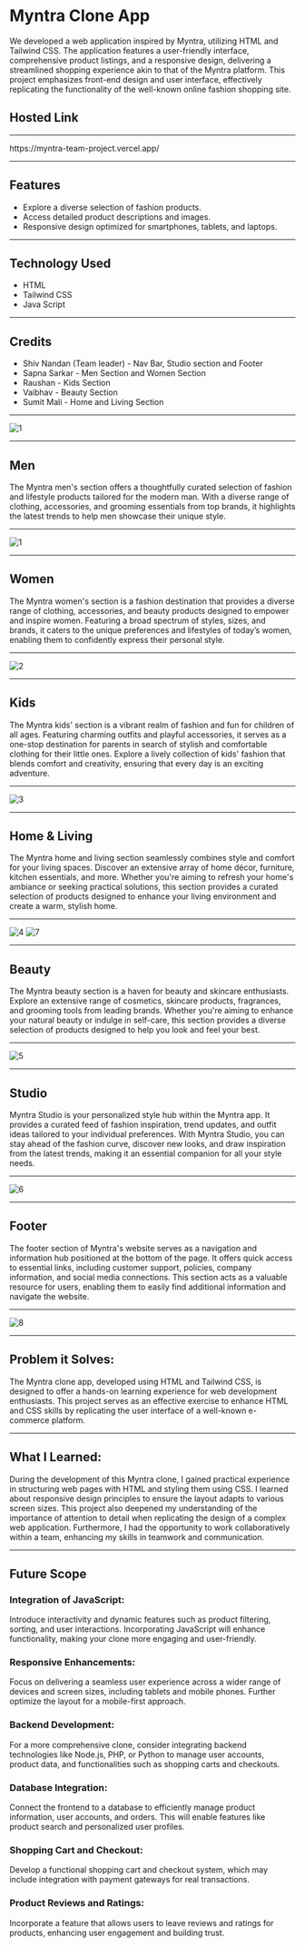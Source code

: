 <h1>Myntra Clone App</h1>

We developed a web application inspired by Myntra, utilizing HTML and Tailwind CSS. The application features a user-friendly interface, comprehensive product listings, and a responsive design, delivering a streamlined shopping experience akin to that of the Myntra platform. This project emphasizes front-end design and user interface, effectively replicating the functionality of the well-known online fashion shopping site.

<h2> Hosted Link </h2>
<hr>
https://myntra-team-project.vercel.app/

<hr>
<h2>Features</h2>

<ul>
  <li>Explore a diverse selection of fashion products.</li>
  <li>Access detailed product descriptions and images.</li>
  <li>Responsive design optimized for smartphones, tablets, and laptops.</li>
</ul>
<hr>
<h2>Technology Used</h2>

<ul>
  <li>HTML</li>
  <li>Tailwind CSS</li>
  <li>Java Script</li>
</ul>

<HR>
<h2>Credits</h2>
<ul>
  <li>Shiv Nandan (Team leader) - Nav Bar, Studio section and Footer</li>
  <li>Sapna Sarkar - Men Section and Women Section</li>
  <li>Raushan - Kids Section</li>
  <li>Vaibhav - Beauty Section</li>
  <li>Sumit Mali - Home and Living Section</li>
</ul>
<hr>

<img src="https://i.ibb.co/Xx9w3Ln/1.png" alt="1" border="0">
<hr>

<h2> Men </h2>

The Myntra men's section offers a thoughtfully curated selection of fashion and lifestyle products tailored for the modern man. With a diverse range of clothing, accessories, and grooming essentials from top brands, it highlights the latest trends to help men showcase their unique style.
<hr>
<img src="https://i.ibb.co/Xx9w3Ln/1.png" alt="1" border="0">

<hr>

<h2> Women </h2>

The Myntra women's section is a fashion destination that provides a diverse range of clothing, accessories, and beauty products designed to empower and inspire women. Featuring a broad spectrum of styles, sizes, and brands, it caters to the unique preferences and lifestyles of today’s women, enabling them to confidently express their personal style.
<hr>
<img src="https://i.ibb.co/9hwyprm/2.png" alt="2" border="0">

<hr>

<h2> Kids </h2>

The Myntra kids' section is a vibrant realm of fashion and fun for children of all ages. Featuring charming outfits and playful accessories, it serves as a one-stop destination for parents in search of stylish and comfortable clothing for their little ones. Explore a lively collection of kids' fashion that blends comfort and creativity, ensuring that every day is an exciting adventure.
<hr>
<img src="https://i.ibb.co/TcxT7Rk/3.png" alt="3" border="0">

<hr>

<h2> Home & Living </h2>

The Myntra home and living section seamlessly combines style and comfort for your living spaces. Discover an extensive array of home décor, furniture, kitchen essentials, and more. Whether you're aiming to refresh your home's ambiance or seeking practical solutions, this section provides a curated selection of products designed to enhance your living environment and create a warm, stylish home.
<hr>
<img src="https://i.ibb.co/SVGxgZG/4.png" alt="4" border="0"> <img src="https://i.ibb.co/PNNXMmY/7.png" alt="7" border="0">


<hr>

<h2> Beauty </h2>
The Myntra beauty section is a haven for beauty and skincare enthusiasts. Explore an extensive range of cosmetics, skincare products, fragrances, and grooming tools from leading brands. Whether you're aiming to enhance your natural beauty or indulge in self-care, this section provides a diverse selection of products designed to help you look and feel your best.
<hr>
<img src="https://i.ibb.co/KqyPbJQ/5.png" alt="5" border="0">

<hr>

<h2> Studio </h2>

Myntra Studio is your personalized style hub within the Myntra app. It provides a curated feed of fashion inspiration, trend updates, and outfit ideas tailored to your individual preferences. With Myntra Studio, you can stay ahead of the fashion curve, discover new looks, and draw inspiration from the latest trends, making it an essential companion for all your style needs.
<hr>
<img src="https://i.ibb.co/YRtQYZX/6.png" alt="6" border="0">

<hr>

<h2> Footer </h2>

The footer section of Myntra's website serves as a navigation and information hub positioned at the bottom of the page. It offers quick access to essential links, including customer support, policies, company information, and social media connections. This section acts as a valuable resource for users, enabling them to easily find additional information and navigate the website.
<hr>
<img src="https://i.ibb.co/DYFSVg7/8.png" alt="8" border="0">
<hr>

<h2>Problem it Solves:</h2>
The Myntra clone app, developed using HTML and Tailwind CSS, is designed to offer a hands-on learning experience for web development enthusiasts. This project serves as an effective exercise to enhance HTML and CSS skills by replicating the user interface of a well-known e-commerce platform.
<hr>
<h2>What I Learned:</h2>
During the development of this Myntra clone, I gained practical experience in structuring web pages with HTML and styling them using CSS. I learned about responsive design principles to ensure the layout adapts to various screen sizes. This project also deepened my understanding of the importance of attention to detail when replicating the design of a complex web application. Furthermore, I had the opportunity to work collaboratively within a team, enhancing my skills in teamwork and communication.

<hr>

<h2>Future Scope</h2>

<h3>Integration of JavaScript:</h3>
<p>Introduce interactivity and dynamic features such as product filtering, sorting, and user interactions. Incorporating JavaScript will enhance functionality, making your clone more engaging and user-friendly.</p>

<h3>Responsive Enhancements:</h3>
<p>Focus on delivering a seamless user experience across a wider range of devices and screen sizes, including tablets and mobile phones. Further optimize the layout for a mobile-first approach.</p>

<h3>Backend Development:</h3>
<p>For a more comprehensive clone, consider integrating backend technologies like Node.js, PHP, or Python to manage user accounts, product data, and functionalities such as shopping carts and checkouts.</p>

<h3>Database Integration:</h3>
<p>Connect the frontend to a database to efficiently manage product information, user accounts, and orders. This will enable features like product search and personalized user profiles.</p>

<h3>Shopping Cart and Checkout:</h3>
<p>Develop a functional shopping cart and checkout system, which may include integration with payment gateways for real transactions.</p>

<h3>Product Reviews and Ratings:</h3>
<p>Incorporate a feature that allows users to leave reviews and ratings for products, enhancing user engagement and building trust.</p>
